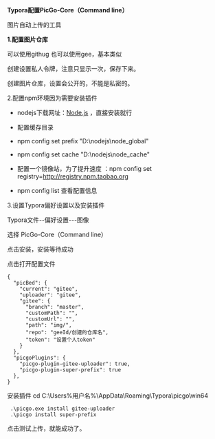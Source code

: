 **Typora配置PicGo-Core（Command line）**

图片自动上传的工具

**1.配置图片仓库**

可以使用githug 也可以使用gee，基本类似

创建设置私人令牌，注意只显示一次，保存下来。

创建图片仓库，设置会公开的，不能是私密的。



2.配置npm环境因为需要安装插件

* nodejs下载网址：[Node.js](https://nodejs.org/en/) ，直接安装就行

* 配置缓存目录

* npm config set prefix "D:\nodejs\node_global"

* npm config set cache "D:\nodejs\node_cache"

* 配置一个镜像站，为了提升速度 ：npm config set registry=http://registry.npm.taobao.org

* npm config list  查看配置信息





3.设置Typora偏好设置以及安装插件

Typora文件--偏好设置---图像

选择 PicGo-Core（Command line）

点击安装，安装等待成功

点击打开配置文件

```shell
{
  "picBed": {
    "current": "gitee",
    "uploader": "gitee",
    "gitee": {
      "branch": "master",
      "customPath": "",
      "customUrl": "",
      "path": "img/",
      "repo": "geeId/创建的仓库名",
      "token": "设置个人token"
    }
  },
  "picgoPlugins": {
    "picgo-plugin-gitee-uploader": true,
    "picgo-plugin-super-prefix": true
  },
}
```



安装插件 cd C:\Users\%用户名%\AppData\Roaming\Typora\picgo\win64

```shell
 .\picgo.exe install gitee-uploader
 .\picgo install super-prefix
```

点击测试上传，就能成功了。





